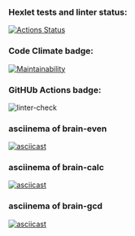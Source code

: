 ### Hexlet tests and linter status:
[![Actions Status](https://github.com/Polyrom/python-project-lvl1/workflows/hexlet-check/badge.svg)](https://github.com/Polyrom/python-project-lvl1/actions)

### Code Climate badge:
[![Maintainability](https://api.codeclimate.com/v1/badges/a99a88d28ad37a79dbf6/maintainability)](https://codeclimate.com/github/codeclimate/codeclimate/maintainability)

### GitHUb Actions badge:
![linter-check](https://github.com/Polyrom/python-project-lvl1/actions/workflows/linter-check.yml/badge.svg)

### asciinema of brain-even
[![asciicast](https://asciinema.org/a/uzByxPLHO4m0HjD478S1AwfOa.svg)](https://asciinema.org/a/uzByxPLHO4m0HjD478S1AwfOa)

### asciinema of brain-calc
[![asciicast](https://asciinema.org/a/LpQCkwTORHfZgMmjq6RfEGTvx.svg)](https://asciinema.org/a/LpQCkwTORHfZgMmjq6RfEGTvx)

### asciinema of brain-gcd
[![asciicast](https://asciinema.org/a/WSCAAJHjqWBXg3EdZBXR0gkWH.svg)](https://asciinema.org/a/WSCAAJHjqWBXg3EdZBXR0gkWH)
